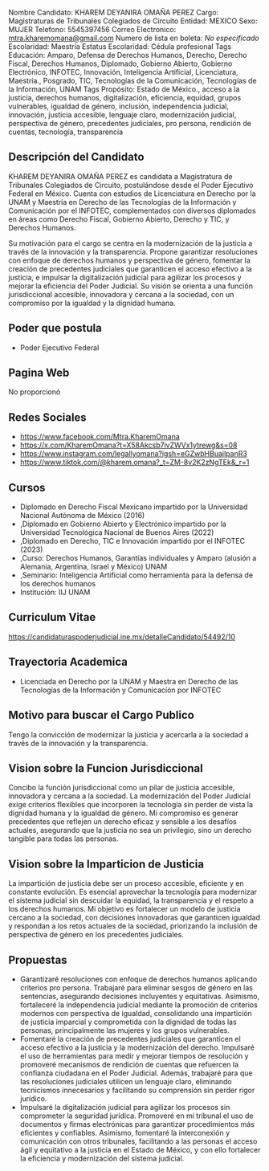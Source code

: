 Nombre Candidato: KHAREM DEYANIRA OMAÑA PEREZ
Cargo: Magistraturas de Tribunales Colegiados de Circuito
Entidad: MEXICO
Sexo: MUJER
Telefono: 5545397456
Correo Electronico: mtra.kharemomana@gmail.com
Numero de lista en boleta: *No especificado*
Escolaridad: Maestría
Estatus Escolaridad: Cédula profesional
Tags Educación: Amparo, Defensa de Derechos Humanos, Derecho, Derecho Fiscal, Derechos Humanos, Diplomado, Gobierno Abierto, Gobierno Electrónico, INFOTEC, Innovación, Inteligencia Artificial, Licenciatura, Maestría., Posgrado, TIC, Tecnologías de la Comunicación, Tecnologías de la Información, UNAM
Tags Propósito: Estado de México., acceso a la justicia, derechos humanos, digitalización, eficiencia, equidad, grupos vulnerables, igualdad de género, inclusión, independencia judicial, innovación, justicia accesible, lenguaje claro, modernización judicial, perspectiva de género, precedentes judiciales, pro persona, rendición de cuentas, tecnología, transparencia


## Descripción del Candidato 

KHAREM DEYANIRA OMAÑA PEREZ es candidata a Magistratura de Tribunales Colegiados de Circuito, postulándose desde el Poder Ejecutivo Federal en México. Cuenta con estudios de Licenciatura en Derecho por la UNAM y Maestría en Derecho de las Tecnologías de la Información y Comunicación por el INFOTEC, complementados con diversos diplomados en áreas como Derecho Fiscal, Gobierno Abierto, Derecho y TIC, y Derechos Humanos.

Su motivación para el cargo se centra en la modernización de la justicia a través de la innovación y la transparencia. Propone garantizar resoluciones con enfoque de derechos humanos y perspectiva de género, fomentar la creación de precedentes judiciales que garanticen el acceso efectivo a la justicia, e impulsar la digitalización judicial para agilizar los procesos y mejorar la eficiencia del Poder Judicial. Su visión se orienta a una función jurisdiccional accesible, innovadora y cercana a la sociedad, con un compromiso por la igualdad y la dignidad humana.


## Poder que postula

- Poder Ejecutivo Federal


## Pagina Web

No proporcionó


## Redes Sociales

- https://www.facebook.com/Mtra.KharemOmana
- https://x.com/KharemOmana?t=X58Akcsb7ivZWVx1ytrewg&s=08
- https://www.instagram.com/legallyomana?igsh=eGZwbHBuajlpanR3
- https://www.tiktok.com/@kharem.omana?_t=ZM-8v2K2zNgTEk&_r=1


## Cursos

- Diplomado en Derecho Fiscal Mexicano impartido por la Universidad Nacional Autónoma de México (2016)
- ,Diplomado en Gobierno Abierto y Electrónico impartido por la Universidad Tecnológica Nacional de Buenos Aires (2022)
- ,Diplomado en Derecho, TIC e Innovación impartido por el INFOTEC (2023)
- ,Curso: Derechos Humanos, Garantías individuales y Amparo (alusión a Alemania, Argentina, Israel y México) UNAM
- ,Seminario: Inteligencia Artificial como herramienta para la defensa de los derechos humanos
- Institución: IIJ UNAM


## Curriculum Vitae

https://candidaturaspoderjudicial.ine.mx/detalleCandidato/54492/10


## Trayectoria Academica

- Licenciada en Derecho por la UNAM y Maestra en Derecho de las Tecnologías de la Información y Comunicación por INFOTEC


## Motivo para buscar el Cargo Publico

Tengo la convicción de modernizar la justicia y acercarla a la sociedad a través de la innovación y la transparencia.


## Vision sobre la Funcion Jurisdiccional

Concibo la función jurisdiccional como un pilar de justicia accesible, innovadora y cercana a la sociedad. La modernización del Poder Judicial exige criterios flexibles que incorporen la tecnología sin perder de vista la dignidad humana y la igualdad de género. Mi compromiso es generar precedentes que reflejen un derecho eficaz y sensible a los desafíos actuales, asegurando que la justicia no sea un privilegio, sino un derecho tangible para todas las personas.


## Vision sobre la Imparticion de Justicia

La impartición de justicia debe ser un proceso accesible, eficiente y en constante evolución. Es esencial aprovechar la tecnología para modernizar el sistema judicial sin descuidar la equidad, la transparencia y el respeto a los derechos humanos. Mi objetivo es fortalecer un modelo de justicia cercano a la sociedad, con decisiones innovadoras que garanticen igualdad y respondan a los retos actuales de la sociedad, priorizando la inclusión de perspectiva de género en los precedentes judiciales.


## Propuestas

- Garantizaré resoluciones con enfoque de derechos humanos aplicando criterios pro persona. Trabajaré para eliminar sesgos de género en las sentencias, asegurando decisiones incluyentes y equitativas. Asimismo, fortaleceré la independencia judicial mediante la promoción de criterios modernos con perspectiva de igualdad, consolidando una impartición de justicia imparcial y comprometida con la dignidad de todas las personas, principalmente las mujeres y los grupos vulnerables.
- Fomentaré la creación de precedentes judiciales que garanticen el acceso efectivo a la justicia y la modernización del derecho. Impulsaré el uso de herramientas para medir y mejorar tiempos de resolución y promoveré mecanismos de rendición de cuentas que refuercen la confianza ciudadana en el Poder Judicial. Además, trabajaré para que las resoluciones judiciales utilicen un lenguaje claro, eliminando tecnicismos innecesarios y facilitando su comprensión sin perder rigor jurídico.
- Impulsaré la digitalización judicial para agilizar los procesos sin comprometer la seguridad jurídica. Promoveré en mi tribunal el uso de documentos y firmas electrónicas para garantizar procedimientos más eficientes y confiables. Asimismo, fomentaré la interconexión y comunicación con otros tribunales, facilitando a las personas el acceso ágil y equitativo a la justicia en el Estado de México, y con ello fortalecer la eficiencia y modernización del sistema judicial.

